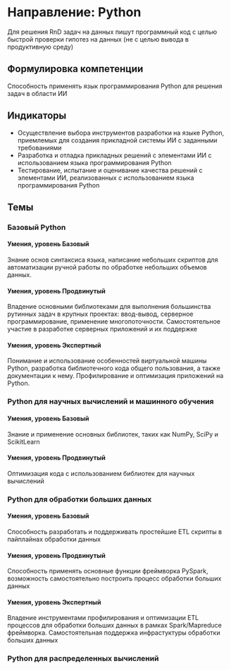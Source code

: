 # Направление: Python
Для решения RnD задач на данных пишут программный код с целью быстрой проверки гипотез на данных (не с целью вывода в продуктивную среду)
## Формулировка компетенции
Способность применять язык программирования Python для решения задач в области ИИ
## Индикаторы
* Осуществление выбора инструментов разработки на языке Python, приемлемых для создания прикладной системы ИИ с заданными требованиями
* Разработка и отладка прикладных решений с элементами ИИ с использованием  языка программирования Python
* Тестирование, испытание и оценивание качества решений с элементами ИИ, реализованных с использованием языка программирования Python
## Темы
### Базовый Python
#### Умения, уровень Базовый
Знание основ синтаксиса языка, написание небольших скриптов для автоматизации ручной работы по обработке небольших объемов данных.
#### Умения, уровень Продвинутый
Владение основными библиотеками для выполнения большинства рутинных задач в крупных проектах: ввод-вывод, серверное программирование, применение многопоточности. Самостоятельное участие в разработке серверных приложений и их поддержке
#### Умения, уровень Экспертный
Понимание и использование особенностей виртуальной машины Python, разработка библиотечного кода общего пользования, а также документации к нему. Профилирование и оптимизация приложений на Python.
### Python для научных вычислений и машинного обучения
#### Умения, уровень Базовый
Знание и применение основных библиотек, таких как NumPy, SciPy и ScikitLearn
#### Умения, уровень Продвинутый
Оптимизация кода с использованием библиотек для научных вычислений
### Python для обработки больших данных
#### Умения, уровень Базовый
Способность разработать и поддерживать простейшие ETL скрипты в пайплайнах обработки данных
#### Умения, уровень Продвинутый
Способность применять основные функции фреймворка PySpark, возможность самостоятельно построить процесс обработки больших данных
#### Умения, уровень Экспертный
Владение инструментами профилирования и оптимизации ETL процессов для обработки больших данных в рамках Spark/Mapreduce фреймворка. Самостоятельная поддержка инфрастуктуры обработки больших данных
### Python для распределенных вычислений
